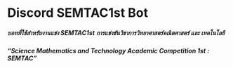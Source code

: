 # Discord SEMTAC1st Bot 
##### บอทที่ใช้สำหรับงานแข่ง SEMTAC1st การแข่งขันวิชาการวิทยาศาสตร์คณิตศาสตร์ และ เทคโนโลยี 
##### “Science Mathematics and Technology Academic Competition 1st : SEMTAC”

